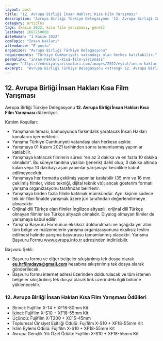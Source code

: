 ```yaml
---
layout: post
title: "12. Avrupa Birliği İnsan Hakları Kısa Film Yarışması"
description: "Avrupa Birliği Türkiye Delegasyonu '12. Avrupa Birliği İnsan Hakları Kısa Film Yarışması' düzenliyor."
category: articles
tags: [kasım 2022, kısa film yarışması, genel]
lastDate: 1667250000
dateHuman: "1 Kasım 2022"
comTopic: "İnsan Hakları"
attendance: "E-posta"
organizer: "Avrupa Birliği Türkiye Delegasyonu"
requirements: "Türkiye Cumhuriyeti vatandaşı olan herkes katılabilir."
permalink: "insan-haklari-kisa-film-yarismasi"
image: "https://edebiyatyarismalari.com/images/2022/eylul/insan-haklari-kisa-film-yarismasi.jpg"
excerpt:  "Avrupa Birliği Türkiye Delegasyonu <strong> 12. Avrupa Birliği İnsan Hakları Kısa Film Yarışması </strong> düzenliyor."
---
```


## 12. Avrupa Birliği İnsan Hakları Kısa Film Yarışması
Avrupa Birliği Türkiye Delegasyonu **12. Avrupa Birliği İnsan Hakları Kısa Film Yarışması** düzenliyor.

Katılım Koşulları:
- Yarışmanın teması, kamuoyunda farkındalık yaratacak İnsan Hakları konularını içermektedir.
- Yarışma Türkiye Cumhuriyeti vatandaşı olan herkese açıktır.
- Yarışmaya 01 Kasım 2021 tarihinden sonra tamamlanmış yapımlar katılabilir.
- Yarışmaya katılacak filmlerin süresi “en az 3 dakika ve en fazla 10 dakika olmalıdır”. Bu süreye tanıtma yazıları (jenerik) dahil olup, 3 dakika altında kalan veya 10 dakikayı aşan yapımlar yarışmaya kesinlikle kabul edilmeyecektir.
- Yarışmaya her formatta çekilmiş yapımlar katılabilir (35 mm ve 16 mm çekilmiş filmler, video tekniği, dijital teknik vb); ancak gösterim formatı yarışma organizasyonu tarafından belirlenir.
- Yarışmaya birden fazla filmle katılmak mümkündür. Aynı kişinin sadece tek bir filmi finalde yarışmak üzere jüri tarafından değerlendirmeye alınacaktır.
- Orijinal dili Türkçe olan filmler İngilizce altyazılı, orijinal dili Türkçe olmayan filmler ise Türkçe altyazılı olmalıdır. Diyalog olmayan filmler de yarışmaya kabul edilir.
- Yarışma Başvuru Formunun eksiksiz doldurulması ve aşağıda yer alan tüm belge ve malzemelerin yarışma organizasyonuna eksiksiz teslim edilmesi halinde yarışma başvurusu tamamlanmış olacaktır. Yarışma Başvuru Formu www.avrupa.info.tr adresinden indirilebilir.

Başvuru Şekli:
- Başvuru formu ve diğer belgeler sıkıştırılmış tek dosya olarak **eu.hrfilmdays@gmail.com** hesabına sıkıştırılmış tek dosya olarak gönderilecek.
- Başvuru formu internet adresi üzerinden doldurulacak ve tüm istenen belgeler sıkıştırılmış tek dosya olarak link üzerindeki ilgili bölüme yüklenecektir.


### 12. Avrupa Birliği İnsan Hakları Kısa Film Yarışması Ödülleri
- Birinci: Fujifilm X-T4 + XF16-80mm Kit
- İkinci: Fujifilm X-S10 + XF18-55mm Kit
- Üçüncü: Fujifilm X-T200 + XC15-45mm
- Toplumsal Cinsiyet Eşitliği Ödülü: Fujifilm X-S10 + XF18-55mm Kit
- İklim Eylemi Ödülü: Fujifilm X-S10 + XF18-55mm Kit
- Avrupa Gençlik Yılı Özel Ödülü: Fujifilm X-S10 + XF18-55mm Kit